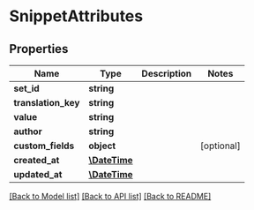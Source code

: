 # SnippetAttributes

## Properties
Name | Type | Description | Notes
------------ | ------------- | ------------- | -------------
**set_id** | **string** |  | 
**translation_key** | **string** |  | 
**value** | **string** |  | 
**author** | **string** |  | 
**custom_fields** | **object** |  | [optional] 
**created_at** | [**\DateTime**](\DateTime.md) |  | 
**updated_at** | [**\DateTime**](\DateTime.md) |  | 

[[Back to Model list]](../../README.md#documentation-for-models) [[Back to API list]](../../README.md#documentation-for-api-endpoints) [[Back to README]](../../README.md)

